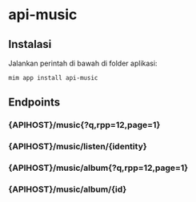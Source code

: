 # api-music

## Instalasi

Jalankan perintah di bawah di folder aplikasi:

```
mim app install api-music
```

## Endpoints

### {APIHOST}/music{?q,rpp=12,page=1}

### {APIHOST}/music/listen/{identity}

### {APIHOST}/music/album{?q,rpp=12,page=1}

### {APIHOST}/music/album/{id}